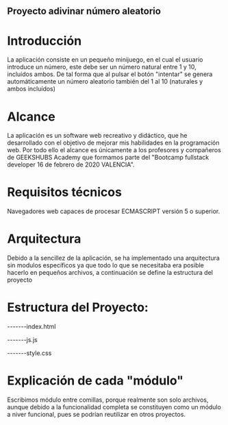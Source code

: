 Proyecto adivinar número aleatorio
---------------------------------------

# Introducción
La aplicación consiste en un pequeño minijuego, en el cual el usuario introduce un número, este debe ser
un número natural entre 1 y 10, incluídos ambos. De tal forma que al pulsar el botón
"intentar" se genera automáticamente un número aleatorio también del 1 al 10 (naturales y ambos incluídos)

# Alcance
La aplicación es un software web recreativo y didáctico, que he desarrollado con el objetivo de mejorar mis habilidades
en la programación web. Por todo ello el alcance es únicamente a los profesores y compañeros de GEEKSHUBS Academy que formamos
parte del "Bootcamp fullstack developer 16 de febrero de 2020 VALENCIA".

# Requisitos técnicos
Navegadores web capaces de procesar ECMASCRIPT versión 5 o superior.

# Arquitectura
Debido a la sencillez de la aplicación, se ha implementado una arquitectura sin modulos específicos ya que todo
lo que se necesitaba era posible hacerlo en pequeños archivos, a continuación se define la estructura del proyecto


# Estructura del Proyecto:
-------index.html

-------js.js

-------style.css


# Explicación de cada "módulo"
Escribimos módulo entre comillas, porque realmente son solo archivos, aunque debido a la funcionalidad completa se constituyen
como un módulo a niver funcional, pues se podrían reutilizar en otros proyectos.